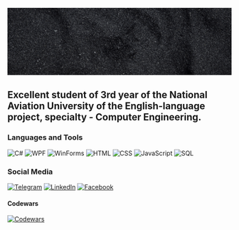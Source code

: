![Header](https://github.com/Yehukh/yehukh/blob/main/assets/Kukhar.gif?raw=true)

## Excellent student of 3rd year of the National Aviation University of the English-language project, specialty - Computer Engineering.

### Languages and Tools
![C#](https://img.shields.io/badge/-C%23-090909?style=for-the-badge&logo=c-sharp&logoColor=239120)
![WPF](https://img.shields.io/badge/-WPF-090909?style=for-the-badge&logo=Windows&logoColor=0078D6)
![WinForms](https://img.shields.io/badge/-WinForms-090909?style=for-the-badge&logo=Windows-XP&logoColor=003399)
![HTML](https://img.shields.io/badge/-HTML-090909?style=for-the-badge&logo=HTML5&logoColor=E34F26)
![CSS](https://img.shields.io/badge/-CSS-090909?style=for-the-badge&logo=CSS3&logoColor=1572B6)
![JavaScript](https://img.shields.io/badge/-JavaScript-090909?style=for-the-badge&logo=JavaScript&logoColor=F7DF1E)
![SQL](https://img.shields.io/badge/-SQL-090909?style=for-the-badge&logo=Microsoft-SQL-Server&logoColor=CC2927)

### Social Media
[![Telegram](https://img.shields.io/badge/-Telegram-090909?style=for-the-badge&logo=Telegram&logoColor=2CA5E0)](https://t.me/yehukh)
[![LinkedIn](https://img.shields.io/badge/-LinkedIn-090909?style=for-the-badge&logo=LinkedIn&logoColor=0077B5)](https://www.linkedin.com/in/yehukh)
[![Facebook](https://img.shields.io/badge/-Facebook-090909?style=for-the-badge&logo=Facebook&logoColor=1877F2)](https://facebook.com/yehukh)

#### Codewars
[![Codewars](https://www.codewars.com/users/yehor.kukhar/badges/micro)](https://www.codewars.com/users/yehor.kukhar)
